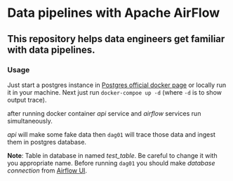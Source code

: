 # Data pipelines with Apache AirFlow

## This repository helps data engineers get familiar with data pipelines.

### Usage
Just start a postgres instance in [Postgres official docker page](https://hub.docker.com/_/postgres) or locally run it in your machine.
Next just run `docker-compoe up -d` (where `-d` is to show output trace).

after running docker container *api* service and *airflow* services run simultaneously.

*api* will make some fake data then `dag01` will trace those data and ingest them in postgres database.

**Note**: Table in database in named *test_table*. Be careful to change it with you appropriate name.
Before running `dag01` you should make *database connection* from [Airflow UI](https://airflow.apache.org/docs/apache-airflow/stable/howto/connection.html).



